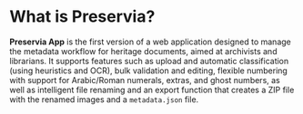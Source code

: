 # What is Preservia?

**Preservia App** is the first version of a web application designed to manage the metadata workflow for heritage documents, aimed at archivists and librarians. It supports features such as upload and automatic classification (using heuristics and OCR), bulk validation and editing, flexible numbering with support for Arabic/Roman numerals, extras, and ghost numbers, as well as intelligent file renaming and an export function that creates a ZIP file with the renamed images and a `metadata.json` file.
